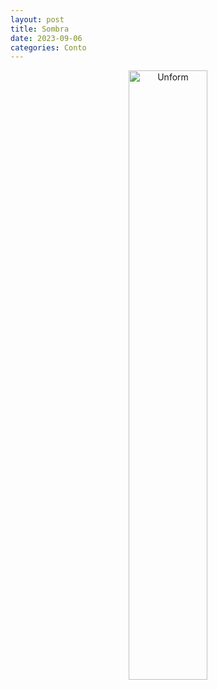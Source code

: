 ```yaml
---
layout: post
title: Sombra
date: 2023-09-06
categories: Conto
---
```


<p align="center">
<img src="{{ site.baseurl }}/images/2023-09-06--.png" height="50%" width="50%" alt="Unform" />
</p>
